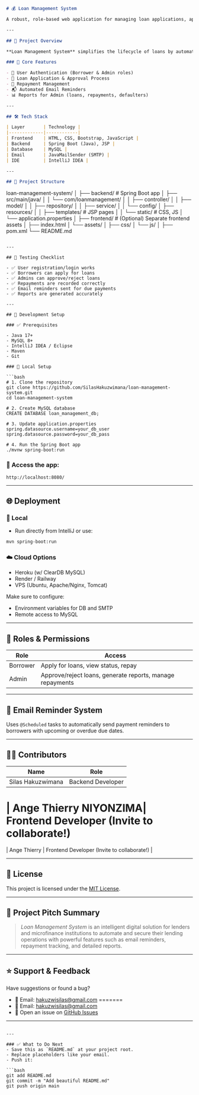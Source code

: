 ```markdown
# 💰 Loan Management System

A robust, role-based web application for managing loan applications, approvals, repayments, and automated reminders — built with **Spring Boot**, **JSP**, and **MySQL**.

---

## 🚀 Project Overview

**Loan Management System** simplifies the lifecycle of loans by automating critical processes for **borrowers** and **lenders (admins)**, reducing manual errors, improving follow-ups, and ensuring real-time visibility.

### 🎯 Core Features

- 🔐 User Authentication (Borrower & Admin roles)
- 📝 Loan Application & Approval Process
- 💸 Repayment Management
- 📬 Automated Email Reminders
- 📊 Reports for Admin (loans, repayments, defaulters)

---

## 🛠️ Tech Stack

| Layer       | Technology |
|-------------|------------|
| Frontend    | HTML, CSS, Bootstrap, JavaScript |
| Backend     | Spring Boot (Java), JSP |
| Database    | MySQL |
| Email       | JavaMailSender (SMTP) |
| IDE         | IntelliJ IDEA |

---

## 📁 Project Structure

```

loan-management-system/
│
├── backend/                  # Spring Boot app
│   ├── src/main/java/
│   │   └── com/loanmanagement/
│   │       ├── controller/
│   │       ├── model/
│   │       ├── repository/
│   │       ├── service/
│   │       └── config/
│   ├── resources/
│   │   ├── templates/        # JSP pages
│   │   └── static/           # CSS, JS
│   └── application.properties
│
├── frontend/                 # (Optional) Separate frontend assets
│   ├── index.html
│   └── assets/
│       ├── css/
│       └── js/
│
├── pom.xml
└── README.md

````

---

## 🧪 Testing Checklist

- ✅ User registration/login works
- ✅ Borrowers can apply for loans
- ✅ Admins can approve/reject loans
- ✅ Repayments are recorded correctly
- ✅ Email reminders sent for due payments
- ✅ Reports are generated accurately

---

## 🧰 Development Setup

### ✅ Prerequisites

- Java 17+
- MySQL 8+
- IntelliJ IDEA / Eclipse
- Maven
- Git

### 🔧 Local Setup

```bash
# 1. Clone the repository
git clone https://github.com/SilasHakuzwimana/loan-management-system.git
cd loan-management-system

# 2. Create MySQL database
CREATE DATABASE loan_management_db;

# 3. Update application.properties
spring.datasource.username=your_db_user
spring.datasource.password=your_db_pass

# 4. Run the Spring Boot app
./mvnw spring-boot:run
````

### 🧪 Access the app:

```http
http://localhost:8080/
```

---

## 🌐 Deployment

### 🔄 Local

* Run directly from IntelliJ or use:

```bash
mvn spring-boot:run
```

### ☁️ Cloud Options

* Heroku (w/ ClearDB MySQL)
* Render / Railway
* VPS (Ubuntu, Apache/Nginx, Tomcat)

Make sure to configure:

* Environment variables for DB and SMTP
* Remote access to MySQL

---

## 🧠 Roles & Permissions

| Role     | Access                                                    |
| -------- | --------------------------------------------------------- |
| Borrower | Apply for loans, view status, repay                       |
| Admin    | Approve/reject loans, generate reports, manage repayments |

---

## 📧 Email Reminder System

Uses `@Scheduled` tasks to automatically send payment reminders to borrowers with upcoming or overdue due dates.

---

## 🧑‍💻 Contributors

| Name              | Role                                        |
| ----------------- | ------------------------------------------- |
| Silas Hakuzwimana | Backend Developer                           |

| Ange Thierry NIYONZIMA| Frontend Developer (Invite to collaborate!) 
=======
| Ange Thierry      | Frontend Developer (Invite to collaborate!) |

---

## 📃 License

This project is licensed under the [MIT License](LICENSE).

---

## 📣 Project Pitch Summary

> *Loan Management System* is an intelligent digital solution for lenders and microfinance institutions to automate and secure their lending operations with powerful features such as email reminders, repayment tracking, and detailed reports.

---

## ⭐️ Support & Feedback

Have suggestions or found a bug?


* 📩 Email: [hakuzwisilas@gmail.com](mailto:hakuzwisilas@gmail.com) 
=======
* 📩 Email: [hakuzwisilas@gmail.com](mailto:hakuzwisilas@gmail.com)
* 💬 Open an issue on [GitHub Issues](https://github.com/SilasHakuzwimana/loan-management-system/issues)

---

````

---

### ✅ What to Do Next
- Save this as `README.md` at your project root.
- Replace placeholders like your email.
- Push it:

```bash
git add README.md
git commit -m "Add beautiful README.md"
git push origin main
````

